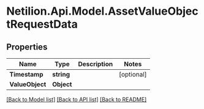 # Netilion.Api.Model.AssetValueObjectRequestData
## Properties

Name | Type | Description | Notes
------------ | ------------- | ------------- | -------------
**Timestamp** | **string** |  | [optional] 
**ValueObject** | **Object** |  | 

[[Back to Model list]](../README.md#documentation-for-models) [[Back to API list]](../README.md#documentation-for-api-endpoints) [[Back to README]](../README.md)

